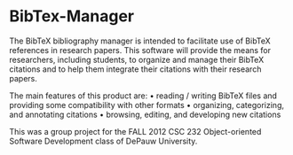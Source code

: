 BibTex-Manager
==============
The BibTeX bibliography manager is intended to facilitate use of BibTeX references in research papers.  This software will provide the means for researchers, including students, to organize and manage their BibTeX citations and to help them integrate their citations with their research papers.

The main features of this product are:
• reading / writing BibTeX files and providing some compatibility with other formats
•	organizing, categorizing, and annotating citations
•	browsing, editing, and developing new citations

This was a group project for the FALL 2012 CSC 232 Object-oriented Software Development class of DePauw University.
